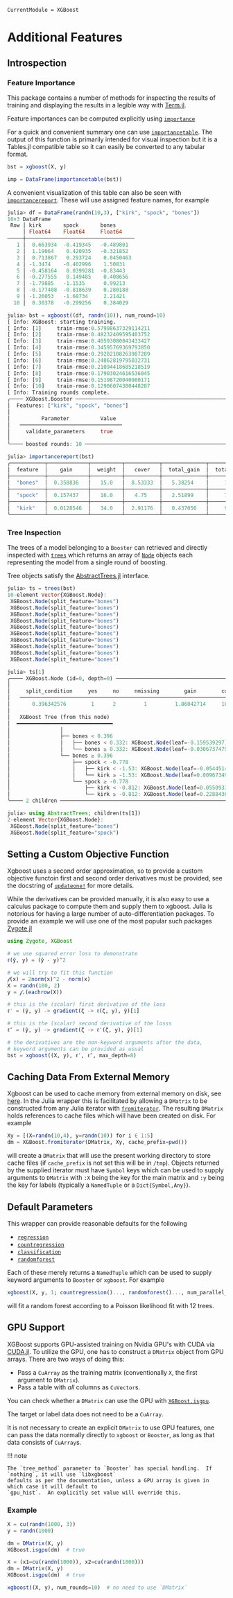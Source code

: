 ```@meta
CurrentModule = XGBoost
```

# Additional Features


## Introspection

### Feature Importance
This package contains a number of methods for inspecting the results of training and displaying the
results in a legible way with [Term.jl](https://github.com/FedeClaudi/Term.jl).

Feature importances can be computed explicitly using [`importance`](@ref)

For a quick and convenient summary one can use [`importancetable`](@ref).  The output of this
function is primarily intended for visual inspection but it is a Tables.jl compatible table so it
can easily be converted to any tabular format.
```julia
bst = xgboost(X, y)

imp = DataFrame(importancetable(bst))
```

A convenient visualization of this table can also be seen with [`importancereport`](@ref).  These
will use assigned feature names, for example
```julia
julia> df = DataFrame(randn(10,3), ["kirk", "spock", "bones"])
10×3 DataFrame
 Row │ kirk       spock       bones      
     │ Float64    Float64     Float64    
─────┼───────────────────────────────────
   1 │  0.663934  -0.419345   -0.489801
   2 │  1.19064    0.420935   -0.321852
   3 │  0.713867   0.293724    0.0450463
   4 │ -1.3474    -0.402996    1.50831
   5 │ -0.458164   0.0399281  -0.83443
   6 │ -0.277555   0.149485    0.408656
   7 │ -1.79885   -1.1535      0.99213
   8 │ -0.177408  -0.818639    0.280188
   9 │ -1.26053   -1.60734     2.21421
  10 │  0.30378   -0.299256    0.384029

julia> bst = xgboost((df, randn(10)), num_round=10)
[ Info: XGBoost: starting training.
[ Info: [1]     train-rmse:0.57998637329114211
[ Info: [2]     train-rmse:0.48232409595403752
[ Info: [3]     train-rmse:0.40593080843433427
[ Info: [4]     train-rmse:0.34595769369793850
[ Info: [5]     train-rmse:0.29282108263987289
[ Info: [6]     train-rmse:0.24862819795032731
[ Info: [7]     train-rmse:0.21094418685218519
[ Info: [8]     train-rmse:0.17903024616536045
[ Info: [9]     train-rmse:0.15198720040980171
[ Info: [10]    train-rmse:0.12906074380448287
[ Info: Training rounds complete.
╭──── XGBoost.Booster ─────────────────────────────────────────────────────────────────╮
│  Features: ["kirk", "spock", "bones"]                                                │
│                                                                                      │
│          Parameter          Value                                                    │
│   ─────────────────────────────────                                                  │
│     validate_parameters     true                                                     │
│                                                                                      │
╰──── boosted rounds: 10 ──────────────────────────────────────────────────────────────╯

julia> importancereport(bst)
╭───────────┬─────────────┬──────────┬───────────┬──────────────┬───────────────╮
│  feature  │    gain     │  weight  │   cover   │  total_gain  │  total_cover  │
├───────────┼─────────────┼──────────┼───────────┼──────────────┼───────────────┤
│  "bones"  │  0.358836   │   15.0   │  8.53333  │   5.38254    │     128.0     │
├───────────┼─────────────┼──────────┼───────────┼──────────────┼───────────────┤
│  "spock"  │  0.157437   │   16.0   │   4.75    │   2.51899    │     76.0      │
├───────────┼─────────────┼──────────┼───────────┼──────────────┼───────────────┤
│  "kirk"   │  0.0128546  │   34.0   │  2.91176  │   0.437056   │     99.0      │
╰───────────┴─────────────┴──────────┴───────────┴──────────────┴───────────────╯
```

### Tree Inspection
The trees of a model belonging to a `Booster` can retrieved and directly inspected with
[`trees`](@ref) which returns an array of [`Node`](@ref) objects each representing the model
from a single round of boosting.

Tree objects satisfy the [AbstractTrees.jl](https://github.com/JuliaCollections/AbstractTrees.jl)
interface.

```julia
julia> ts = trees(bst)
10-element Vector{XGBoost.Node}:
 XGBoost.Node(split_feature="bones")
 XGBoost.Node(split_feature="bones")
 XGBoost.Node(split_feature="bones")
 XGBoost.Node(split_feature="bones")
 XGBoost.Node(split_feature="bones")
 XGBoost.Node(split_feature="bones")
 XGBoost.Node(split_feature="bones")
 XGBoost.Node(split_feature="bones")
 XGBoost.Node(split_feature="bones")
 XGBoost.Node(split_feature="bones")

julia> ts[1]
╭──── XGBoost.Node (id=0, depth=0) ────────────────────────────────────────────────────╮
│                                                                                      │
│     split_condition     yes     no     nmissing        gain        cover             │
│   ────────────────────────────────────────────────────────────────────────           │
│       0.396342576        1      2         1         1.86042714     10.0              │
│                                                                                      │
│   XGBoost Tree (from this node)                                                      │
│  ━━━━━━━━━━━━━━━━━━━━━━━━━━━━━━━                                                     │
│                │                                                                     │
│                ├── bones < 0.396                                                     │
│                │   ├── bones < 0.332: XGBoost.Node(leaf=-0.159539297)                │
│                │   └── bones ≥ 0.332: XGBoost.Node(leaf=-0.0306737479)               │
│                └── bones ≥ 0.396                                                     │
│                    ├── spock < -0.778                                                │
│                    │   ├── kirk < -1.53: XGBoost.Node(leaf=-0.0544514731)            │
│                    │   └── kirk ≥ -1.53: XGBoost.Node(leaf=0.00967349485)            │
│                    └── spock ≥ -0.778                                                │
│                        ├── kirk < -0.812: XGBoost.Node(leaf=0.0550933369)            │
│                        └── kirk ≥ -0.812: XGBoost.Node(leaf=0.228843644)             │
╰──── 2 children ──────────────────────────────────────────────────────────────────────╯

julia> using AbstractTrees; children(ts[1])
2-element Vector{XGBoost.Node}:
 XGBoost.Node(split_feature="bones")
 XGBoost.Node(split_feature="spock")
```

## Setting a Custom Objective Function
Xgboost uses a second order approximation, so to provide a custom objective functoin first and
second order derivatives must be provided, see the docstring of [`updateone!`](@ref) for more
details.

While the derivatives can be provided manually, it is also easy to use a calculus package to compute
them and supply them to xgboost.  Julia is notorious for having a large number of
auto-differentiation packages.  To provide an example we will use one of the most popular such
packages [Zygote.jl](https://github.com/FluxML/Zygote.jl)
```julia
using Zygote, XGBoost

# we use squared error loss to demonstrate
ℓ(ŷ, y) = (ŷ - y)^2

# we will try to fit this function
𝒻(x) = 2norm(x)^2 - norm(x)
X = randn(100, 2)
y = 𝒻.(eachrow(X))

# this is the (scalar) first derivative of the loss
ℓ′ = (ŷ, y) -> gradient(ζ -> ℓ(ζ, y), ŷ)[1]

# this is the (scalar) second derivative of the losss
ℓ″ = (ŷ, y) -> gradient(ζ -> ℓ′(ζ, y), ŷ)[1]

# the derivatives are the non-keyword arguments after the data,
# keyword arguments can be provided as usual
bst = xgboost((X, y), ℓ′, ℓ″, max_depth=8)
```

## Caching Data From External Memory
Xgboost can be used to cache memory from external memory on disk, see
[here](https://xgboost.readthedocs.io/en/stable/tutorials/external_memory.html).  In the Julia
wrapper this is facilitated by allowing a `DMatrix` to be constructed from any Julia iterator with
[`fromiterator`](@ref).  The resulting `DMatrix` holds references to cache files which will have
been created on disk.  For example
```julia
Xy = [(X=randn(10,4), y=randn(10)) for i ∈ 1:5]
dm = XGBoost.fromiterator(DMatrix, Xy, cache_prefix=pwd())
```
will create a `DMatrix` that will use the present working directory to store cache files (if
`cache_prefix` is not set this will be in `/tmp`).  Objects returned by the supplied iterator must
have `Symbol` keys which can be used to supply arguments to `DMatrix` with `:X` being the key for
the main matrix and `:y` being the key for labels (typically a `NamedTuple` or a
`Dict{Symbol,Any}`).


## Default Parameters
This wrapper can provide reasonable defaults for the following
- [`regression`](@ref)
- [`countregression`](@ref)
- [`classification`](@ref)
- [`randomforest`](@ref)

Each of these merely returns a `NamedTuple` which can be used to supply keyword arguments to
`Booster` or `xgboost`.  For example
```julia
xgboost(X, y, 1; countregression()..., randomforest()..., num_parallel_tree=12)
```
will fit a random forest according to a Poisson likelihood fit with 12 trees.


## GPU Support
XGBoost supports GPU-assisted training on Nvidia GPU's with CUDA via
[CUDA.jl](https://github.com/JuliaGPU/CUDA.jl).  To utilize the GPU, one has to construct a
`DMatrix` object from GPU arrays.  There are two ways of doing this:
- Pass a `CuArray` as the training matrix (conventionally `X`, the first argument to `DMatrix`).
- Pass a table with *all* columns as `CuVector`s.

You can check whether a `DMatrix` can use the GPU with [`XGBoost.isgpu`](@ref).

The target or label data does not need to be a `CuArray`.

It is not necessary to create an explicit `DMatrix` to use GPU features, one can pass the data
normally directly to `xgboost` or `Booster`, as long as that data consists of `CuArray`s.

!!! note

    The `tree_method` parameter to `Booster` has special handling.  If `nothing`, it will use `libxgboost`
    defaults as per the documentation, unless a GPU array is given in which case it will default to
    `gpu_hist`.  An explicitly set value will override this.

### Example
```julia
X = cu(randn(1000, 3))
y = randn(1000)

dm = DMatrix(X, y)
XGBoost.isgpu(dm)  # true

X = (x1=cu(randn(1000)), x2=cu(randn(1000)))
dm = DMatrix(X, y)
XGBoost.isgpu(dm)  # true

xgboost((X, y), num_rounds=10)  # no need to use `DMatrix`
```
